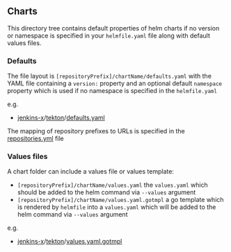 ## Charts

This directory tree contains default properties of helm charts if no version or namespace is specified in your `helmfile.yaml` file along with default values files. 

### Defaults 

The file layout is `[repositoryPrefix]/chartName/defaults.yaml` with the YAML file containing a `version:` property and an optional default `namespace` property which is used if no namespace is specified in the `helmfile.yaml`

e.g.

* [jenkins-x](jenkins-x)/[tekton](jenkins-x/tekton)/[defaults.yaml](jenkins-x/tekton/defaults.yaml)

The mapping of repository prefixes to URLs is specified in the [repositories.yml](repositories.yml) file

### Values files

A chart folder can include a values file or values template:

* `[repositoryPrefix]/chartName/values.yaml` the `values.yaml` which should be added to the helm command via `--values` argument
* `[repositoryPrefix]/chartName/values.yaml.gotmpl` a go template which is rendered by `helmfile` into a `values.yaml` which will be added to the helm command via `--values` argument

e.g.

* [jenkins-x](jenkins-x)/[tekton](jenkins-x/tekton)/[values.yaml.gotmpl](jenkins-x/tekton/values.yaml.gotmpl)



